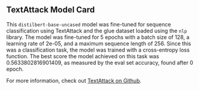 ## TextAttack Model Card
This `distilbert-base-uncased` model was fine-tuned for sequence classification using TextAttack 
and the glue dataset loaded using the `nlp` library. The model was fine-tuned 
for 5 epochs with a batch size of 128, a learning 
rate of 2e-05, and a maximum sequence length of 256. 
Since this was a classification task, the model was trained with a cross-entropy loss function. 
The best score the model achieved on this task was 0.5633802816901409, as measured by the 
eval set accuracy, found after 0 epoch.

For more information, check out [TextAttack on Github](https://github.com/QData/TextAttack).

